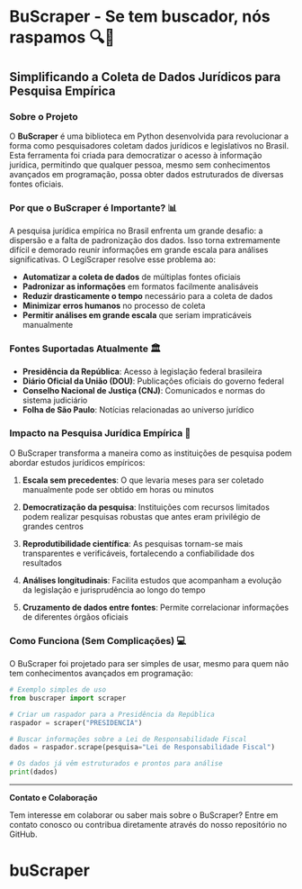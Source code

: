 # BuScraper - Se tem buscador, nós raspamos 🔍📜

## Simplificando a Coleta de Dados Jurídicos para Pesquisa Empírica

### Sobre o Projeto

O **BuScraper** é uma biblioteca em Python desenvolvida para revolucionar a forma como pesquisadores coletam dados jurídicos e legislativos no Brasil. Esta ferramenta foi criada para democratizar o acesso à informação jurídica, permitindo que qualquer pessoa, mesmo sem conhecimentos avançados em programação, possa obter dados estruturados de diversas fontes oficiais.

### Por que o BuScraper é Importante? 📊

A pesquisa jurídica empírica no Brasil enfrenta um grande desafio: a dispersão e a falta de padronização dos dados. Isso torna extremamente difícil e demorado reunir informações em grande escala para análises significativas. O LegiScraper resolve esse problema ao:

- **Automatizar a coleta de dados** de múltiplas fontes oficiais
- **Padronizar as informações** em formatos facilmente analisáveis
- **Reduzir drasticamente o tempo** necessário para a coleta de dados
- **Minimizar erros humanos** no processo de coleta
- **Permitir análises em grande escala** que seriam impraticáveis manualmente

### Fontes Suportadas Atualmente 🏛️

- **Presidência da República**: Acesso à legislação federal brasileira
- **Diário Oficial da União (DOU)**: Publicações oficiais do governo federal
- **Conselho Nacional de Justiça (CNJ)**: Comunicados e normas do sistema judiciário
- **Folha de São Paulo**: Notícias relacionadas ao universo jurídico

### Impacto na Pesquisa Jurídica Empírica 🚀

O BuScraper transforma a maneira como as instituições de pesquisa podem abordar estudos jurídicos empíricos:

1. **Escala sem precedentes**: O que levaria meses para ser coletado manualmente pode ser obtido em horas ou minutos

2. **Democratização da pesquisa**: Instituições com recursos limitados podem realizar pesquisas robustas que antes eram privilégio de grandes centros

3. **Reprodutibilidade científica**: As pesquisas tornam-se mais transparentes e verificáveis, fortalecendo a confiabilidade dos resultados

4. **Análises longitudinais**: Facilita estudos que acompanham a evolução da legislação e jurisprudência ao longo do tempo

5. **Cruzamento de dados entre fontes**: Permite correlacionar informações de diferentes órgãos oficiais

### Como Funciona (Sem Complicações) 💻

O BuScraper foi projetado para ser simples de usar, mesmo para quem não tem conhecimentos avançados em programação:

```python
# Exemplo simples de uso
from buscraper import scraper

# Criar um raspador para a Presidência da República
raspador = scraper("PRESIDENCIA")

# Buscar informações sobre a Lei de Responsabilidade Fiscal
dados = raspador.scrape(pesquisa="Lei de Responsabilidade Fiscal")

# Os dados já vêm estruturados e prontos para análise
print(dados)
```

---

**Contato e Colaboração**

Tem interesse em colaborar ou saber mais sobre o BuScraper? Entre em contato conosco ou contribua diretamente através do nosso repositório no GitHub.
# buScraper
